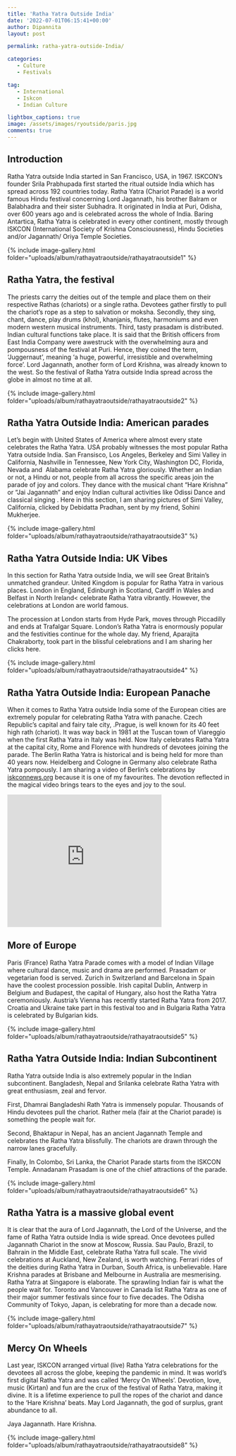 ```yaml
---
title: 'Ratha Yatra Outside India'
date: '2022-07-01T06:15:41+00:00'
author: Dipannita
layout: post

permalink: ratha-yatra-outside-India/

categories:
   - Culture
   - Festivals

tag:
   - International
   - Iskcon
   - Indian Culture

lightbox_captions: true
image: /assets/images/ryoutside/paris.jpg  
comments: true     
---
```



## Introduction

Ratha Yatra outside India started in San Francisco, USA, in 1967. ISKCON’s founder Srila Prabhupada first started the ritual outside India which has spread across 192 countries today. Ratha Yatra (Chariot Parade) is a world famous Hindu festival concerning Lord Jagannath, his brother Balram or Balabhadra and their sister Subhadra. It originated in India at Puri, Odisha, over 600 years ago and is celebrated across the whole of India. Baring Antartica, Ratha Yatra is celebrated in every other continent, mostly through ISKCON (International Society of Krishna Consciousness), Hindu Societies and/or Jagannath/ Oriya Temple Societies.

 
{% include image-gallery.html folder="uploads/album/rathayatraoutside/rathayatraoutside1" %}


## Ratha Yatra, the festival

The priests carry the deities out of the temple and place them on their respective Rathas (chariots) or a single ratha. Devotees gather firstly to pull the chariot’s rope as a step to salvation or moksha. Secondly, they sing, chant, dance, play drums (khol), khanjanis, flutes, harmoniums and even modern western musical instruments. Third, tasty prasadam is distributed. Indian cultural functions take place. It is said that the British officers from East India Company were awestruck with the overwhelming aura and pompousness of the festival at Puri. Hence, they coined the term, ‘Juggernaut’, meaning ‘a huge, powerful, irresistible and overwhelming force’. Lord Jagannath, another form of Lord Krishna, was already known to the west. So the festival of Ratha Yatra outside India spread across the globe in almost no time at all.

{% include image-gallery.html folder="uploads/album/rathayatraoutside/rathayatraoutside2" %}


## Ratha Yatra Outside India: American parades

Let’s begin with United States of America where almost every state celebrates the Ratha Yatra. USA probably witnesses the most popular Ratha Yatra outside India. San Fransisco, Los Angeles, Berkeley and Simi Valley in California, Nashville in Tennessee, New York City, Washington DC, Florida, Nevada and &nbsp;Alabama celebrate Ratha Yatra gloriously. Whether an Indian or not, a Hindu or not, people from all across the specific areas join the parade of joy and colors. They dance with the musical chant “Hare Krishna” or “Jai Jagannath” and enjoy Indian cultural activities like Odissi Dance and classical singing . Here in this section, I am sharing pictures of Simi Valley, California, clicked by Debidatta Pradhan, sent by my friend, Sohini Mukherjee.

{% include image-gallery.html folder="uploads/album/rathayatraoutside/rathayatraoutside3" %}

## Ratha Yatra Outside India: UK Vibes

In this section for Ratha Yatra outside India, we will see Great Britain’s unmatched grandeur. United Kingdom is popular for Ratha Yatra in various places. London in England, Edinburgh in Scotland, Cardiff in Wales and Belfast in North Ireland< celebrate Ratha Yatra vibrantly. However, the celebrations at London are world famous.

The procession at London starts from Hyde Park, moves through Piccadilly and ends at Trafalgar Square. London’s Ratha Yatra is enormously popular and the festivities continue for the whole day. My friend, Aparajita Chakraborty, took part in the blissful celebrations and I am sharing her clicks here.

 {% include image-gallery.html folder="uploads/album/rathayatraoutside/rathayatraoutside4" %}

## Ratha Yatra Outside India: European Panache

When it comes to Ratha Yatra outside India some of the European cities are extremely popular for celebrating Ratha Yatra with panache. Czech Republic’s capital and fairy tale city, .Prague, is well known for its 40 feet high rath (chariot). It was way back in 1981 at the Tuscan town of Viareggio when the first Ratha Yatra in Italy was held. Now Italy celebrates Ratha Yatra at the capital city, Rome and Florence with hundreds of devotees joining the parade. The Berlin Ratha Yatra is historical and is being held for more than 40 years now. Heidelberg and Cologne in Germany also celebrate Ratha Yatra pompously. I am sharing a video of Berlin’s celebrations by <a href="http://iskconnews.org">iskconnews.org</a> because it is one of my favourites. The devotion reflected in the magical video brings tears to the eyes and joy to the soul.




<iframe width="350" height="300" src="https://www.youtube.com/embed/D7CZUrB7--8" title="YouTube video player" frameborder="0" allow="accelerometer; autoplay; clipboard-write; encrypted-media; gyroscope; picture-in-picture" allowfullscreen></iframe>


## More of Europe

Paris (France) Ratha Yatra Parade comes with a model of Indian Village where cultural dance, music and drama are performed. Prasadam or vegetarian food is served. Zurich in Switzerland and Barcelona in Spain have the coolest procession possible. Irish capital Dublin, Antwerp in Belgium and Budapest, the capital of Hungary, also host the Ratha Yatra ceremoniously. Austria’s Vienna has recently started Ratha Yatra from 2017. Croatia and Ukraine take part in this festival too and in Bulgaria Ratha Yatra is celebrated by Bulgarian kids.

{% include image-gallery.html folder="uploads/album/rathayatraoutside/rathayatraoutside5" %}

## Ratha Yatra Outside India: Indian Subcontinent

Ratha Yatra outside India is also extremely popular in the Indian subcontinent. Bangladesh, Nepal and Srilanka celebrate Ratha Yatra with great enthusiasm, zeal and fervor.

First, Dhamrai Bangladeshi Rath Yatra is immensely popular. Thousands of Hindu devotees pull the chariot. Rather mela (fair at the Chariot parade) is something the people wait for. 

Second, Bhaktapur in Nepal, has an ancient Jagannath Temple and celebrates the Ratha Yatra blissfully. The chariots are drawn through the narrow lanes gracefully.

Finally, In Colombo, Sri Lanka, the Chariot Parade starts from the ISKCON Temple. Annadanam Prasadam is one of the chief attractions of the parade.

{% include image-gallery.html folder="uploads/album/rathayatraoutside/rathayatraoutside6" %}


## Ratha Yatra is a massive global event

It is clear that the aura of Lord Jagannath, the Lord of the Universe, and the fame of Ratha Yatra outside India is wide spread. Once devotees pulled Jagannath Chariot in the snow at Moscow, Russia. Sau Paulo, Brazil, to Bahrain in the Middle East, celebrate Ratha Yatra full scale. The vivid celebrations at Auckland, New Zealand, is worth watching. Ferrari rides of the deities during Ratha Yatra in Durban, South Africa, is unbelievable. Hare Krishna parades at Brisbane and Melbourne in Australia are mesmerising. Ratha Yatra at Singapore is elaborate. The sprawling Indian fair is what the people wait for. Toronto and Vancouver in Canada list Ratha Yatra as one of their major summer festivals since four to five decades. The Odisha Community of Tokyo, Japan, is celebrating for more than a decade now.

{% include image-gallery.html folder="uploads/album/rathayatraoutside/rathayatraoutside7" %}

## Mercy On Wheels

Last year, ISKCON arranged virtual (live) Ratha Yatra celebrations for the devotees all across the globe, keeping the pandemic in mind. It was world’s first digital Ratha Yatra and was called ‘Mercy On Wheels’. Devotion, love, music (Kirtan) and fun are the crux of the festival of Ratha Yatra, making it divine. It is a lifetime experience to pull the ropes of the chariot and dance to the ‘Hare Krishna’ beats. May Lord Jagannath, the god of surplus, grant abundance to all.

Jaya Jagannath. Hare Krishna.

{% include image-gallery.html folder="uploads/album/rathayatraoutside/rathayatraoutside8" %}